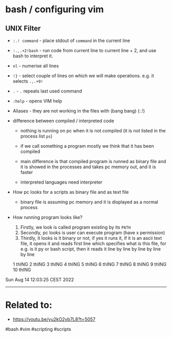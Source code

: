 # bash / configuring vim

## UNIX Filter

* `:.! command` - place stdout of `command` in the current line

* `:.,.+2!bash` - run code from current line to current line + 2, and use bash to interpret it.

* `nl` - numerise all lines

* `!}` - select couple of lines on which we will make operations. e.g. it selects `.,.+9!`  

* `.` - `.` repeats last used command

* `:help` - opens VIM help

* Aliases - they are not working in the files with (bang bang) (:.!)


* difference between compiled / interpreted code


	* nothing is running on pc when it is not compiled (it is not listed in the process list `ps`)
	
	* if we call something a program mostly we think that it has been compiled

	* main difference is that compiled program is runned as binary file and it is showed in the processes and takes pc memory out, and it is faster

	* interpreted languages need interpreter

* How pc looks for a scripts as binary file and as text file

	* binary file is assuming pc memory and it is displayed as a normal process

* How running program looks like?

	1. Firstly, we look is called program existing by its `PATH`
	1. Secondly, pc looks is user can execute program (have x permission)
	1. Thirdly, it looks is it binary or not, if yes it runs it, if it is an ascii text file, it opens it and reads first line which specifies what is this file, for e.g. is it py or bash script, then it reads it line by line by line by line by line

     1	thING
     2	thING
     3	thING
     4	thING
     5	thING
     6	thING
     7	thING
     8	thING
     9	thING
    10	thING

Sun Aug 14 12:03:25 CEST 2022
***
# Related to:

* https://youtu.be/yu2kO2yb7L8?t=5057

#bash #vim #scripting #scripts
